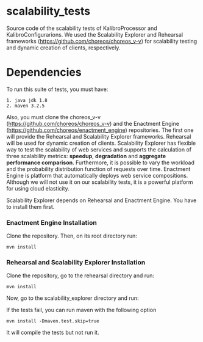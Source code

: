 # scalability_tests
Source code of the scalability tests of KalibroProcessor and KalibroConfigurarions. We used the Scalability Explorer and Rehearsal frameworks (https://github.com/choreos/choreos_v-v) for scalability testing and dynamic creation of clients, respectively.

# Dependencies
To run this suite of tests, you must have:

    1. java jdk 1.8
    2. maven 3.2.5
    
Also, you must clone the choreos_v-v (https://github.com/choreos/choreos_v-v) and the Enactment Engine (https://github.com/choreos/enactment_engine) repositories. 
The first one will provide the Rehearsal and Scalability Explorer frameworks. Rehearsal will be used for dynamic creation of clients. Scalability Explorer has flexible way to test the scalability of web services and supports the calculation of three scalability metrics: __speedup__, __degradation__ and __aggregate performance comparison__. Furthermore, it is possible to vary the workload and the probability distribution function of requests over time.
Enactment Engine is platform that automatically deploys web service compositions. Although we will not use it on our scalability tests, it is a powerful platform for using cloud elasticity.

Scalability Explorer depends on Rehearsal and Enactment Engine. You have to install them first.

### Enactment Engine Installation
Clone the repository. Then, on its root directory run:

    mvn install
    
### Rehearsal and Scalability Explorer Installation
Clone the repository, go to the rehearsal directory and run:

    mvn install
    
Now, go to the scalability_explorer directory and run:

If the tests fail, you can run maven with the following option

    mvn install -Dmaven.test.skip=true
    
It will compile the tests but not run it.
